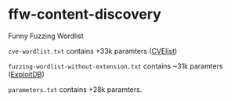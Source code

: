 # ffw-content-discovery
Funny Fuzzing Wordlist

`cve-wordlist.txt` contains +33k paramters ([CVElist](https://github.com/CVEProject/cvelist))

`fuzzing-wordlist-without-extension.txt` contains ~31k paramters ([ExploitDB](https://github.com/offensive-security/exploitdb))

`parameters.txt` contains +28k paramters.

